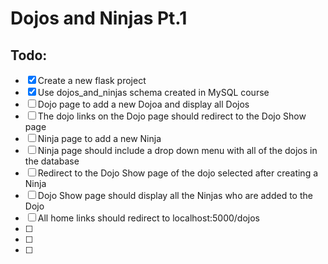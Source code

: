 # Dojos and Ninjas Pt.1

## Todo:
- [x] Create a new flask project
- [x] Use dojos_and_ninjas schema created in MySQL course
- [ ] Dojo page to add a new Dojoa and display all Dojos
- [ ] The dojo links on the Dojo page should redirect to the Dojo Show page
- [ ] Ninja page to add a new Ninja
- [ ] Ninja page should include a drop down menu with all of the dojos in the database
- [ ] Redirect to the Dojo Show page of the dojo selected after creating a Ninja
- [ ] Dojo Show page should display all the Ninjas who are added to the Dojo
- [ ] All home links should redirect to localhost:5000/dojos
- [ ] 
- [ ]
- [ ]
